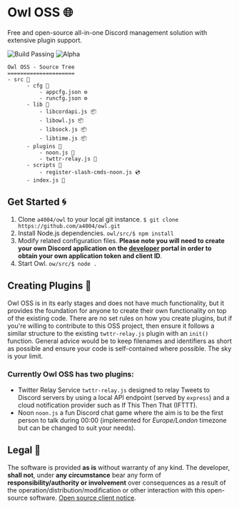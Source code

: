 # Owl OSS 🌐
Free and open-source all-in-one Discord management solution with extensive plugin support.

<p>
  <img alt="Build Passing" src="https://img.shields.io/static/v1?label=Build&message=Passing&color=limegreen&style=flat-square&logo=node.js&logoColor=white"/>
  <img alt="Alpha" src="https://img.shields.io/static/v1?label=Latest&message=0.1.3&color=blue&style=flat-square"/>
</p>

```
Owl OSS - Source Tree
=====================
- src 📁
      - cfg 📁
          - appcfg.json ⚙️
          - runcfg.json ⚙️
      - lib 📁
          - libcordapi.js 📦️
          - libowl.js 📦️
          - libsock.js 📦️
          - libtime.js 📦️
      - plugins 📁
          - noon.js 🧩
          - twttr-relay.js 🧩
      - scripts 📁
          - register-slash-cmds-noon.js 💿️
      - index.js 💾
```

## Get Started 🌀
1. Clone `a4004/owl` to your local git instance. `$ git clone https://github.com/a4004/owl.git`
2. Install Node.js dependencies. `owl/src/$ npm install`
3. Modify related configuration files. **Please note you will need to create your own Discord application on the [developer](https://discord.com/developers/) portal in order to obtain your own application token and client ID**.
4. Start Owl. `ow/src/$ node .`

## Creating Plugins 🧩
Owl OSS is in its early stages and does not have much functionality, but it provides the foundation for anyone to create their own functionality on top of the existing
code. There are no set rules on how you create plugins, but if you're willing to contribute to this OSS project, then ensure it follows a similar structure to the existing
`twttr-relay.js` plugin with an `init()` function. General advice would be to keep filenames and identifiers as short as possible and ensure your code is self-contained where possible. The sky is your limit.

### Currently Owl OSS has two plugins:
  - Twitter Relay Service `twttr-relay.js` designed to relay Tweets to Discord servers by using a local API endpoint (served by `express`) and a cloud notification provider such as If This Then That (IFTTT).
  - Noon `noon.js` a fun Discord chat game where the aim is to be the first person to talk during 00:00 (implemented for *Europe/London* timezone but can be changed to suit your needs).

## Legal 🧻
The software is provided **as is** without warranty of any kind. The developer, **shall not**, under **any circumstance** bear any form of **responsibility/authority or involvement** over consequences as a result of the operation/distribution/modification or other interaction with this open-source software. [Open source client notice](./FORCLIENTS.md).
